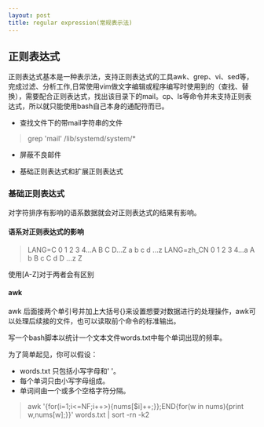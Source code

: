 ```yaml
---
layout: post
title: regular expression(常规表示法)
---
```


## 正则表达式

正则表达式基本是一种表示法，支持正则表达式的工具awk、grep、vi、sed等，完成过滤、分析工作,日常使用vim做文字编辑或程序编写时使用到的（查找、替换），需要配合正则表达式，找出该目录下的mail。cp、ls等命令并未支持正则表达式，所以就只能使用bash自己本身的通配符而已。

- 查找文件下的带mail字符串的文件
> grep 'mail' /lib/systemd/system/* 

- 屏蔽不良邮件

- 基础正则表达式和扩展正则表达式
  

### 基础正则表达式

对字符排序有影响的语系数据就会对正则表达式的结果有影响。

#### 语系对正则表达式的影响

> LANG=C 0 1 2 3 4...A B C D...Z a b c d ...z
> LANG=zh_CN 0 1 2 3 4...a A b B c C d D ...z Z

使用[A-Z]对于两者会有区别

#### awk 

awk 后面接两个单引号并加上大括号{}来设置想要对数据进行的处理操作，awk可以处理后续接的文件，也可以读取前个命令的标准输出。

写一个bash脚本以统计一个文本文件words.txt中每个单词出现的频率。

为了简单起见，你可以假设：
- words.txt 只包括小写字母和' '。
- 每个单词只由小写字母组成。
- 单词间由一个或多个空格字符分隔。

> awk '{for(i=1;i<=NF;i++>){nums[$i]++;}};END{for(w in nums){print w,nums[w];}}' words.txt | sort -rn -k2